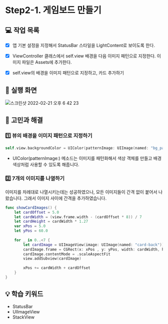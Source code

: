 # Step2-1. 게임보드 만들기

## 💻 작업 목록

- [x] 앱 기본 설정을 지정해서 StatusBar 스타일을 LightContent로 보이도록 한다.
- [x] ViewController 클래스에서 self.view 배경을 다음 이미지 패턴으로 지정한다. 이미지 파일은 Assets에 추가한다.
- [x] self.view의 배경을 이미지 패턴으로 지정하고, 카드 추가하기


## 📱 실행 화면

![스크린샷 2022-02-21 오후 6 42 23](https://user-images.githubusercontent.com/95578975/154929115-6eda42a5-fad6-43cb-9a8e-f612a467853e.png)

## 🤔 고민과 해결

### 1️⃣ 뷰의 배경을 이미지 패턴으로 지정하기

```swift
self.view.backgroundColor = UIColor(patternImage: UIImage(named: "bg_pattern")!)
```

- UIColor(patternImage:) 메소드는 이미지를 패턴화해서 색상 객체를 만들고 배경 색상처럼 사용할 수 있도록 해줍니다.

### 2️⃣ 7개의 이미지를 나열하기

이미지를 차례대로 나열시키는데는 성공하였으나, 모든 이미지들이 간격 없이 붙어서 나왔습니다. 그래서 이미지 사이에 간격을 추가하였습니다.

```swift
func showCardImages() {
    let cardOffset = 5.0
    let cardWidth = (view.frame.width - (cardOffset * 8)) / 7
    let cardHeight = cardWidth * 1.27
    var xPos = 5.0
    let yPos = 60.0
    
    for _ in 0..<7 {
        let cardImage = UIImageView(image: UIImage(named: "card-back"))
        cardImage.frame = CGRect(x: xPos , y: yPos, width: cardWidth, height: cardHeight)
        cardImage.contentMode = .scaleAspectFit
        view.addSubview(cardImage)
        
        xPos += cardWidth + cardOffset
    }
}
```


## 💡 학습 키워드

- StatusBar
- UIImageView
- StackView
